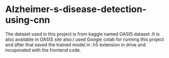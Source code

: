 # Alzheimer-s-disease-detection-using-cnn

The dataset used in this project is from kaggle named OASIS dataset .It is also available in OASIS site also.I used Google colab for running this project and after that saved the trained model in .h5 extension in drive and incoporated with the frontend code.
